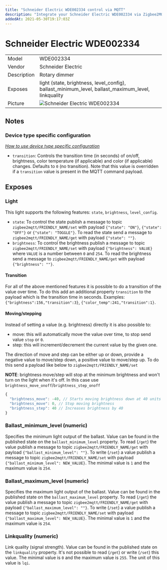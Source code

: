 ```yaml
---
title: "Schneider Electric WDE002334 control via MQTT"
description: "Integrate your Schneider Electric WDE002334 via Zigbee2MQTT with whatever smart home infrastructure you are using without the vendors bridge or gateway."
addedAt: 2021-05-30T19:17:03Z
---
```


<!-- !!!! -->
<!-- ATTENTION: This file is auto-generated through docgen! -->
<!-- You can only edit the "## Notes"-Section. -->
<!-- !!!! -->

# Schneider Electric WDE002334

|     |     |
|-----|-----|
| Model | WDE002334  |
| Vendor  | Schneider Electric  |
| Description | Rotary dimmer |
| Exposes | light (state, brightness, level_config), ballast_minimum_level, ballast_maximum_level, linkquality |
| Picture | ![Schneider Electric WDE002334](https://psi-4ward.github.io/zigbee2mqtt.io/images/devices/WDE002334.jpg) |


## Notes

### Device type specific configuration
*[How to use device type specific configuration](../guide/configuration/devices-groups.md#specific-device-options)*

* `transition`: Controls the transition time (in seconds) of on/off, brightness,
color temperature (if applicable) and color (if applicable) changes. Defaults to `0` (no transition).
Note that this value is overridden if a `transition` value is present in the MQTT command payload.



## Exposes

### Light 
This light supports the following features: `state`, `brightness`, `level_config`.
- `state`: To control the state publish a message to topic `zigbee2mqtt/FRIENDLY_NAME/set` with payload `{"state": "ON"}`, `{"state": "OFF"}` or `{"state": "TOGGLE"}`. To read the state send a message to `zigbee2mqtt/FRIENDLY_NAME/get` with payload `{"state": ""}`.
- `brightness`: To control the brightness publish a message to topic `zigbee2mqtt/FRIENDLY_NAME/set` with payload `{"brightness": VALUE}` where `VALUE` is a number between `0` and `254`. To read the brightness send a message to `zigbee2mqtt/FRIENDLY_NAME/get` with payload `{"brightness": ""}`.

#### Transition
For all of the above mentioned features it is possible to do a transition of the value over time. To do this add an additional property `transition` to the payload which is the transition time in seconds.
Examples: `{"brightness":156,"transition":3}`, `{"color_temp":241,"transition":1}`.

#### Moving/stepping
Instead of setting a value (e.g. brightness) directly it is also possible to:
- move: this will automatically move the value over time, to stop send value `stop` or `0`.
- step: this will increment/decrement the current value by the given one.

The direction of move and step can be either up or down, provide a negative value to move/step down, a positive value to move/step up.
To do this send a payload like below to `zigbee2mqtt/FRIENDLY_NAME/set`

**NOTE**: brightness move/step will stop at the minimum brightness and won't turn on the light when it's off. In this case use `brightness_move_onoff`/`brightness_step_onoff`
````js
{
  "brightness_move": -40, // Starts moving brightness down at 40 units per second
  "brightness_move": 0, // Stop moving brightness
  "brightness_step": 40 // Increases brightness by 40
}
````

### Ballast_minimum_level (numeric)
Specifies the minimum light output of the ballast.
Value can be found in the published state on the `ballast_minimum_level` property.
To read (`/get`) the value publish a message to topic `zigbee2mqtt/FRIENDLY_NAME/get` with payload `{"ballast_minimum_level": ""}`.
To write (`/set`) a value publish a message to topic `zigbee2mqtt/FRIENDLY_NAME/set` with payload `{"ballast_minimum_level": NEW_VALUE}`.
The minimal value is `1` and the maximum value is `254`.

### Ballast_maximum_level (numeric)
Specifies the maximum light output of the ballast.
Value can be found in the published state on the `ballast_maximum_level` property.
To read (`/get`) the value publish a message to topic `zigbee2mqtt/FRIENDLY_NAME/get` with payload `{"ballast_maximum_level": ""}`.
To write (`/set`) a value publish a message to topic `zigbee2mqtt/FRIENDLY_NAME/set` with payload `{"ballast_maximum_level": NEW_VALUE}`.
The minimal value is `1` and the maximum value is `254`.

### Linkquality (numeric)
Link quality (signal strength).
Value can be found in the published state on the `linkquality` property.
It's not possible to read (`/get`) or write (`/set`) this value.
The minimal value is `0` and the maximum value is `255`.
The unit of this value is `lqi`.

